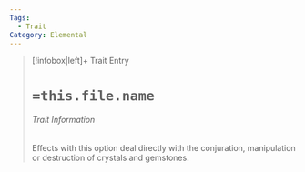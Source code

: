 ```yaml
---
Tags:
  - Trait
Category: Elemental
---
```

> [!infobox|left]+ Trait Entry
> # `=this.file.name`
> ###### Trait Information
> Effects with this option deal directly with the conjuration, manipulation or destruction of crystals and gemstones.